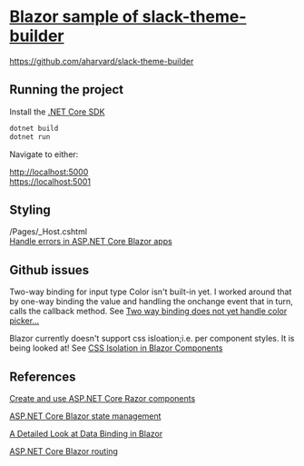 # [Blazor sample of slack-theme-builder](https://github.com/aharvard/slack-theme-builder)

https://github.com/aharvard/slack-theme-builder

## Running the project
Install the [.NET Core SDK](https://dotnet.microsoft.com/download/dotnet-core/3.1)
```powershell
dotnet build
dotnet run
```
Navigate to either:
  
  [http://localhost:5000](http://localhost:5000)  
  [https://localhost:5001](http://localhost:5000)

## Styling

/Pages/_Host.cshtml  
[Handle errors in ASP.NET Core Blazor apps](https://docs.microsoft.com/en-us/aspnet/core/blazor/handle-errors?view=aspnetcore-3.1)


## Github issues

Two-way binding for input type Color isn't built-in yet. I worked around that by one-way binding the 
value and handling the onchange event that in turn, calls the callback method. See [Two way binding does not yet handle color picker...](https://github.com/dotnet/aspnetcore/issues/10376)


Blazor currently doesn't support css isloation;i.e. per component styles. It is being looked at! See [CSS Isolation in Blazor Components](https://github.com/dotnet/aspnetcore/issues/10170)


## References
[Create and use ASP.NET Core Razor components](https://docs.microsoft.com/en-us/aspnet/core/blazor/components?view=aspnetcore-3.1)

[ASP.NET Core Blazor state management]( https://docs.microsoft.com/en-us/aspnet/core/blazor/state-management?view=aspnetcore-3.1 )

[A Detailed Look at Data Binding in Blazor]( https://chrissainty.com/a-detailed-look-at-data-binding-in-blazor/ )

[ASP.NET Core Blazor routing]( https://docs.microsoft.com/en-us/aspnet/core/blazor/routing?view=aspnetcore-3.1 )